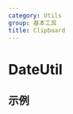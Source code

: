 ```yaml
---
category: Utils
group: 基本工具
title: Clipboard
---
```


# DateUtil

## 示例

<code src="./demos/demo1.jsx"></code>
